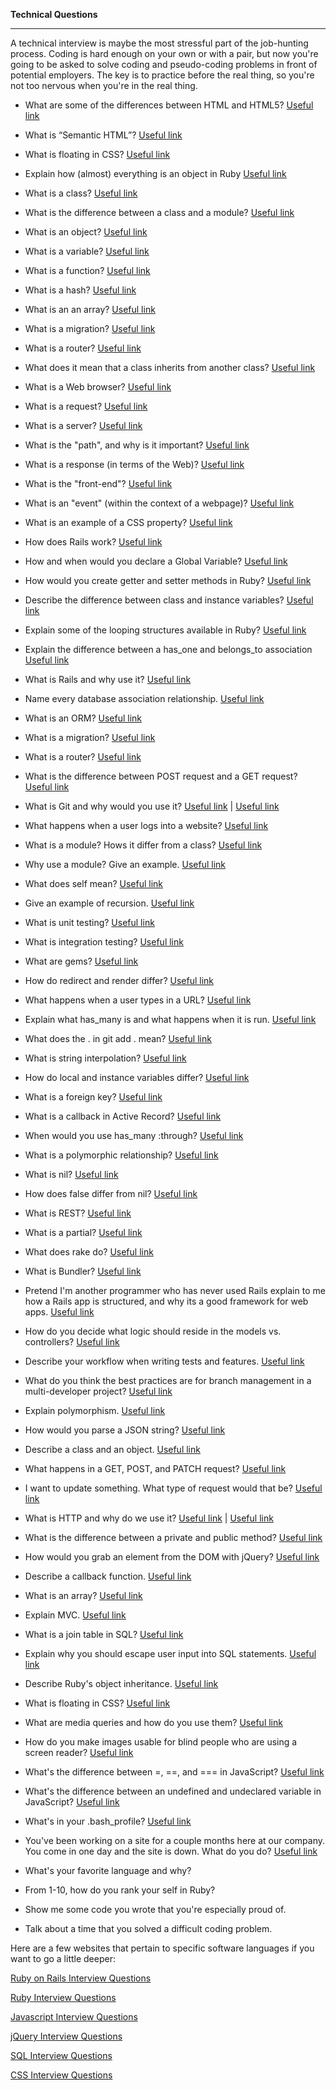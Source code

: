 **Technical Questions**

-----------------------------

A technical interview is maybe the most stressful part of the job-hunting process. Coding is hard enough on your own or with a pair, but now you're going to be asked to solve coding and pseudo-coding problems in front of potential employers. The key is to practice before the real thing, so you're not too nervous when you're in the real thing.

- What are some of the differences between HTML and HTML5? <a href="http://www.differencebtw.com/difference-between-html-and-html5/" target="_blank">Useful link</a>

- What is “Semantic HTML”? <a href="http://webdesign.about.com/od/htmltags/a/why-semantic-html.htm" target="_blank">Useful link</a>

- What is floating in CSS? <a href="https://css-tricks.com/all-about-floats/" target="_blank">Useful link</a>

- Explain how (almost) everything is an object in Ruby <a href="http://rubylearning.com/blog/2010/09/27/almost-everything-is-an-object-and-everything-is-almost-an-object/" target="_blank">Useful link</a>

- What is a class? <a href="http://www.tutorialspoint.com/ruby/ruby_classes.htm" target="_blank">Useful link</a>

- What is the difference between a class and a module? <a href="http://stackoverflow.com/questions/151505/difference-between-a-class-and-a-module" target="_blank">Useful link</a>

- What is an object? <a href="http://www.tutorialspoint.com/ruby/ruby_classes.htm" target="_blank">Useful link</a>

- What is a variable? <a href="http://www.tutorialspoint.com/ruby/ruby_variables.htm" target="_blank">Useful link</a>

- What is a function? <a href="http://www.tutorialspoint.com/ruby/ruby_methods.htm" target="_blank">Useful link</a>

- What is a hash? <a href="http://ruby-doc.org/core-2.2.0/Hash.html" target="_blank">Useful link</a>

- What is an an array? <a href="http://www.tutorialspoint.com/ruby/ruby_arrays.htm" target="_blank">Useful link</a>

- What is a migration? <a href="http://guides.rubyonrails.org/v3.2.8/migrations.html" target="_blank">Useful link</a>

- What is a router? <a href="http://searchnetworking.techtarget.com/definition/router" target="_blank">Useful link</a>

- What does it mean that a class inherits from another class? <a href="http://rubylearning.com/satishtalim/ruby_inheritance.html" target="_blank">Useful link</a>

- What is a Web browser? <a href="http://www.webopedia.com/TERM/B/browser.html" target="_blank">Useful link</a>

- What is a request? <a href="http://rve.org.uk/dumprequest" target="_blank">Useful link</a>

- What is a server? <a href="http://www.webopedia.com/TERM/W/Web_server.html" target="_blank">Useful link</a>

- What is the "path", and why is it important? <a href="http://guides.rubyonrails.org/v2.3.11/routing.html" target="_blank">Useful link</a>

- What is a response (in terms of the Web)? <a href="https://en.wikipedia.org/wiki/Request%E2%80%93response" target="_blank">Useful link</a>

- What is the "front-end"? <a href="http://blog.teamtreehouse.com/i-dont-speak-your-language-frontend-vs-backend" target="_blank">Useful link</a>

- What is an "event" (within the context of a webpage)? <a href="https://www.w3.org/wiki/Handling_events_with_JavaScript" target="_blank">Useful link</a>

- What is an example of a CSS property? <a href="http://www.w3schools.com/cssref/" target="_blank">Useful link</a>

- How does Rails work? <a href="http://theartandscienceofruby.com/2015/08/25/how-does-rails-work/" target="_blank">Useful link</a>

- How and when would you declare a Global Variable? <a href="http://www.rubyist.net/~slagell/ruby/globalvars.html" target="_blank">Useful link</a>

- How would you create getter and setter methods in Ruby? <a href="http://railsapps.github.io/what-is-ruby-rails.html" target="_blank">Useful link</a>

- Describe the difference between class and instance variables? <a href="http://railsapps.github.io/what-is-ruby-rails.html" target="_blank">Useful link</a>

- Explain some of the looping structures available in Ruby? <a href="http://railsapps.github.io/what-is-ruby-rails.html" target="_blank">Useful link</a>

- Explain the difference between a has_one and belongs_to association <a href="http://railsapps.github.io/what-is-ruby-rails.html" target="_blank">Useful link</a>

- What is Rails and why use it? <a href="http://railsapps.github.io/what-is-ruby-rails.html" target="_blank">Useful link</a>

- Name every database association relationship. <a href="http://www.techrepublic.com/article/relational-databases-defining-relationships-between-database-tables/" target="_blank">Useful link</a>

- What is an ORM? <a href="http://stackoverflow.com/questions/2194915/what-is-orm-as-related-to-ruby-on-rails" target="_blank">Useful link</a>

- What is a migration? <a href="http://www.tutorialspoint.com/ruby-on-rails/rails-migrations.htm" target="_blank">Useful link</a>

- What is a router? <a href="http://whatismyipaddress.com/router" target="_blank">Useful link</a>

- What is the difference between POST request and a GET request? <a href="http://www.w3schools.com/tags/ref_httpmethods.asp" target="_blank">Useful link</a>

- What is Git and why would you use it? <a href="http://nvie.com/posts/a-successful-git-branching-model/" target="_blank">Useful link</a> | <a href="http://www.makeuseof.com/tag/git-version-control-youre-developer/" target="_blank">Useful link</a>

- What happens when a user logs into a website? <a href="http://codecr.am/blog/post/6/" target="_blank">Useful link</a>

- What is a module? Hows it differ from a class? <a href="http://stackoverflow.com/questions/151505/difference-between-a-class-and-a-module" target="_blank">Useful link</a>

- Why use a module? Give an example. <a href="http://stackoverflow.com/questions/2671545/when-to-use-a-module-and-when-to-use-a-class" target="_blank">Useful link</a>

- What does self mean? <a href="https://www.jimmycuadra.com/posts/self-in-ruby/" target="_blank">Useful link</a>

- Give an example of recursion. <a href="http://stackoverflow.com/questions/6418017/what-is-recursion-and-how-does-it-work" target="_blank">Useful link</a>

- What is unit testing? <a href="http://code.tutsplus.com/articles/the-beginners-guide-to-unit-testing-what-is-unit-testing--wp-25728" target="_blank">Useful link</a>

- What is integration testing? <a href="http://www.softwaretestinghelp.com/what-is-integration-testing/" target="_blank">Useful link</a>

- What are gems? <a href="https://en.wikipedia.org/wiki/RubyGems" target="_blank">Useful link</a>

- How do redirect and render differ? <a href="http://tosbourn.com/difference-between-redirect-render-rails/" target="_blank">Useful link</a>

- What happens when a user types in a URL? <a href="http://stackoverflow.com/questions/2092527/what-happens-when-you-type-in-a-url-in-browser" target="_blank">Useful link</a>

- Explain what has_many is and what happens when it is run. <a href="http://programmers.stackexchange.com/questions/152731/what-is-the-main-difference-between-has-many-and-belongs-to-relationship-in-mysq" target="_blank">Useful link</a>

- What does the . in git add . mean? <a href="http://stackoverflow.com/questions/16969768/what-does-git-add-git-add-single-dot-command-do" target="_blank">Useful link</a>

- What is string interpolation? <a href="http://stackoverflow.com/questions/10076579/string-concatenation-vs-interpolation-in-ruby" target="_blank">Useful link</a>

- How do local and instance variables differ? <a href="http://stackoverflow.com/questions/12142193/ruby-difference-between-instance-and-local-variables-in-ruby" target="_blank">Useful link</a>

- What is a foreign key? <a href="http://www.w3schools.com/sql/sql_foreignkey.asp" target="_blank">Useful link</a>

- What is a callback in Active Record? <a href="http://guides.rubyonrails.org/active_record_callbacks.html" target="_blank">Useful link</a>

- When would you use has_many :through? <a href="http://stackoverflow.com/questions/11600928/when-should-one-use-a-has-many-through-relation-in-rails" target="_blank">Useful link</a>

- What is a polymorphic relationship? <a href="http://guides.rubyonrails.org/association_basics.html#polymorphic-associations" target="_blank">Useful link</a>

- What is nil? <a href="http://docs.railsbridge.org/ruby/nil" target="_blank">Useful link</a>

- How does false differ from nil? <a href="http://www.skorks.com/2009/09/true-false-and-nil-objects-in-ruby/" target="_blank">Useful link</a>

- What is REST? <a href="https://www.airpair.com/ruby-on-rails/posts/building-a-restful-api-in-a-rails-application" target="_blank">Useful link</a>

- What is a partial? <a href="https://richonrails.com/articles/partials-in-ruby-on-rails" target="_blank">Useful link</a>

- What does rake do? <a href="http://stackoverflow.com/questions/18737696/what-is-rake-and-how-it-is-used-in-rails" target="_blank">Useful link</a>

- What is Bundler? <a href="http://bundler.io/" target="_blank">Useful link</a>

- Pretend I'm another programmer who has never used Rails explain to me how a Rails app is structured, and why its a good framework for web apps. <a href="https://bitzesty.com/2014/01/10/ruby-on-rails-what-it-is-and-why-we-use-it-for-web-applications/" target="_blank">Useful link</a>

- How do you decide what logic should reside in the models vs. controllers? <a href="http://www.yiiframework.com/doc/guide/1.1/en/basics.best-practices" target="_blank">Useful link</a>

- Describe your workflow when writing tests and features. <a href="http://www.seapine.com/papers/test-case-writing-best-practices" target="_blank">Useful link</a>

- What do you think the best practices are for branch management in a multi-developer project? <a href="http://nvie.com/posts/a-successful-git-branching-model/" target="_blank">Useful link</a>

- Explain polymorphism. <a href="http://stackoverflow.com/questions/7747934/can-someone-explain-polymorphism-to-me" target="_blank">Useful link</a>

- How would you parse a JSON string? <a href="http://www.w3schools.com/json/json_eval.asp" target="_blank">Useful link</a>

- Describe a class and an object. <a href="http://www.tutorialspoint.com/ruby/ruby_classes.htm" target="_blank">Useful link</a>

- What happens in a GET, POST, and PATCH request? <a href="https://laracasts.com/discuss/channels/general-discussion/whats-the-differences-between-put-and-patch?page=1" target="_blank">Useful link</a>

- I want to update something. What type of request would that be? <a href="https://www.railstutorial.org/book/updating_and_deleting_users" target="_blank">Useful link</a>

- What is HTTP and why do we use it? <a href="https://www.quora.com/Why-do-we-use-HTTP-when-writing-an-internet-link" target="_blank">Useful link</a> | <a href="http://www.computerhope.com/jargon/h/http.htm" target="_blank">Useful link</a>

- What is the difference between a private and public method? <a href="http://culttt.com/2015/06/03/the-difference-between-public-protected-and-private-methods-in-ruby/" target="_blank">Useful link</a>

- How would you grab an element from the DOM with jQuery? <a href="https://learn.jquery.com/using-jquery-core/selecting-elements/" target="_blank">Useful link</a>

- Describe a callback function. <a href="http://stackoverflow.com/questions/9596276/how-to-explain-callbacks-in-plain-english-how-are-they-different-from-calling-o" target="_blank">Useful link</a>

- What is an array? <a href="http://blog.teamtreehouse.com/ruby-arrays" target="_blank">Useful link</a>

- Explain MVC. <a href="http://www.w3schools.com/aspnet/mvc_intro.asp" target="_blank">Useful link</a>

- What is a join table in SQL? <a href="http://www.w3schools.com/sql/sql_join.asp" target="_blank">Useful link</a>

- Explain why you should escape user input into SQL statements. <a href="https://www.owasp.org/index.php/SQL_Injection_Prevention_Cheat_Sheet#Defense_Option_4:_Escaping_All_User_Supplied_Input" target="_blank">Useful link</a>

- Describe Ruby's object inheritance. <a href="http://rubylearning.com/satishtalim/ruby_inheritance.html" target="_blank">Useful link</a>

- What is floating in CSS? <a href="http://www.w3schools.com/css/css_float.asp" target="_blank">Useful link</a>

- What are media queries and how do you use them? <a href="http://www.designyourway.net/drb/a-detailed-overview-of-media-queries-and-how-to-use-them/" target="_blank">Useful link</a>

- How do you make images usable for blind people who are using a screen reader? <a href="http://www.thesitewizard.com/webdesign/improve-accessibility.shtml" target="_blank">Useful link</a>

- What's the difference between =, ==, and === in JavaScript? <a href="https://www.quora.com/What-is-the-difference-between-and-operator-in-javascript" target="_blank">Useful link</a>

- What's the difference between an undefined and undeclared variable in JavaScript? <a href="http://lucybain.com/blog/2014/null-undefined-undeclared/" target="_blank">Useful link</a>

- What's in your .bash_profile? <a href="https://www.quora.com/What-is-bash_profile-and-what-is-its-use" target="_blank">Useful link</a>

- You've been working on a site for a couple months here at our company. You come in one day and the site is down. What do you do? <a href="https://www.smashingmagazine.com/2010/12/what-to-do-when-your-website-goes-down/" target="_blank">Useful link</a>

- What's your favorite language and why?

- From 1-10, how do you rank your self in Ruby?

- Show me some code you wrote that you're especially proud of.

- Talk about a time that you solved a difficult coding problem.


Here are a few websites that pertain to specific software languages if you want to go a little deeper:

<a href="http://www.skilledup.com/articles/ruby-on-rails-interview-questions-answers" target="_blank">Ruby on Rails Interview Questions</a>

<a href="http://www.careerride.com/Ruby-Interview-Questions.aspx" target="_blank">Ruby Interview Questions</a>

<a href="http://www.skilledup.com/articles/20-must-know-javascript-interview-qa%3Cbr%3E" target="_blank">Javascript Interview Questions</a>

<a href="http://career.guru99.com/top-50-jquery-interview-questions/" target="_blank">jQuery Interview Questions</a>

<a href="http://www.toptal.com/sql/interview-questions" target="_blank">SQL Interview Questions</a>

<a href="http://www.skilledup.com/articles/25-css-interview-questions-answers%3Cbr%3E" target="_blank">CSS Interview Questions</a>
